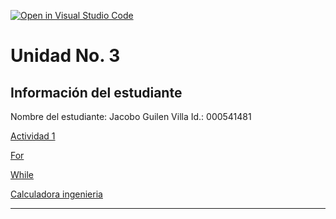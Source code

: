[![Open in Visual Studio Code](https://classroom.github.com/assets/open-in-vscode-2e0aaae1b6195c2367325f4f02e2d04e9abb55f0b24a779b69b11b9e10269abc.svg)](https://classroom.github.com/online_ide?assignment_repo_id=18559913&assignment_repo_type=AssignmentRepo)
# Unidad No. 3
## Información del estudiante  
Nombre del estudiante: Jacobo Guilen Villa
Id.: 000541481


[Actividad 1](./actividad1/actividad1.md)


[For](./ejercicios/for/for.md)


[While](./ejercicios/while/while.md)


[Calculadora ingenieria](./retos/calculadora.md)


---

